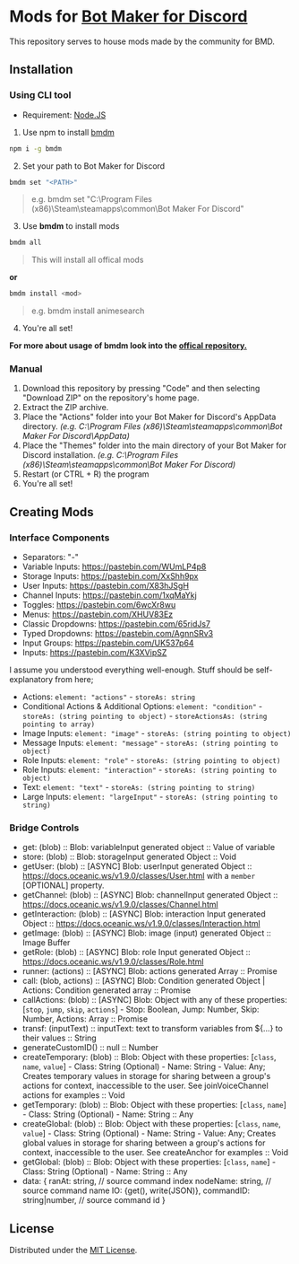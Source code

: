 # Mods for [Bot Maker for Discord](https://store.steampowered.com/app/2592170/Bot_Maker_For_Discord/)
This repository serves to house mods made by the community for BMD.

## Installation

### Using CLI tool

- Requirement: [Node.JS](https://nodejs.org/en)

1. Use npm to install [bmdm](https://github.com/qizzle/bmdm)

```bash
npm i -g bmdm
```

2. Set your path to Bot Maker for Discord

```bash
bmdm set "<PATH>"
```

> e.g. bmdm set "C:\Program Files (x86)\Steam\steamapps\common\Bot Maker For Discord"

3. Use **bmdm** to install mods

```bash
bmdm all
```

> This will install all offical mods

**or**

```bash
bmdm install <mod>
```

> e.g. bmdm install animesearch

4. You're all set!

**For more about usage of bmdm look into the [offical repository.](https://github.com/qizzle/bmdm?tab=readme-ov-file#usage)**

### Manual

1. Download this repository by pressing "Code" and then selecting "Download ZIP" on the repository's home page.
2. Extract the ZIP archive.
3. Place the "Actions" folder into your Bot Maker for Discord's AppData directory. _(e.g. C:\Program Files (x86)\Steam\steamapps\common\Bot Maker For Discord\AppData)_
4. Place the "Themes" folder into the main directory of your Bot Maker for Discord installation. _(e.g. C:\Program Files (x86)\Steam\steamapps\common\Bot Maker For Discord)_
5. Restart (or CTRL + R) the program
6. You're all set!

## Creating Mods
### Interface Components
  - Separators: "-"
  - Variable Inputs: https://pastebin.com/WUmLP4p8 
  - Storage Inputs: https://pastebin.com/XxShh9px
  - User Inputs: https://pastebin.com/X83hJSgH
  - Channel Inputs: https://pastebin.com/1xqMaYkj
  - Toggles: https://pastebin.com/6wcXr8wu
  - Menus: https://pastebin.com/XHUV83Ez
  - Classic Dropdowns: https://pastebin.com/65ridJs7
  - Typed Dropdowns: https://pastebin.com/AgnnSRv3
  - Input Groups: https://pastebin.com/UK537p64
  - Inputs: https://pastebin.com/K3XVipSZ
    
  I assume you understood everything well-enough. Stuff should be self-explanatory from here;
  - Actions: `element: "actions"` - `storeAs: string`
  - Conditional Actions & Additional Options: `element: "condition"` - `storeAs: (string pointing to object)` - `storeActionsAs: (string pointing to array)`
  - Image Inputs: `element: "image"` - `storeAs: (string pointing to object)` 
  - Message Inputs: `element: "message"` - `storeAs: (string pointing to object)` 
  - Role Inputs: `element: "role"` - `storeAs: (string pointing to object)` 
  - Role Inputs: `element: "interaction"` - `storeAs: (string pointing to object)` 
  - Text: `element: "text"` - `storeAs: (string pointing to string)` 
  - Large Inputs: `element: "largeInput"` - `storeAs: (string pointing to string)`

### Bridge Controls
  - get: (blob) :: Blob: variableInput generated object :: Value of variable
  - store: (blob) :: Blob: storageInput generated Object :: Void
  - getUser: (blob) :: \[ASYNC] Blob: userInput generated Object :: https://docs.oceanic.ws/v1.9.0/classes/User.html with a `member` \[OPTIONAL] property.
  - getChannel: (blob) :: \[ASYNC] Blob: channelInput generated Object :: https://docs.oceanic.ws/v1.9.0/classes/Channel.html
  - getInteraction: (blob) :: \[ASYNC] Blob: interaction Input generated Object :: https://docs.oceanic.ws/v1.9.0/classes/Interaction.html
  - getImage: (blob) :: \[ASYNC] Blob: image (input) generated Object :: Image Buffer
  - getRole: (blob) :: \[ASYNC] Blob: role Input generated Object :: https://docs.oceanic.ws/v1.9.0/classes/Role.html
  - runner: (actions) :: \[ASYNC] Blob: actions generated Array :: Promise 
  - call: (blob, actions) :: \[ASYNC] Blob: Condition generated Object | Actions: Condition generated array :: Promise
  - callActions: (blob) :: \[ASYNC] Blob: Object with any of these properties: [`stop`, `jump`, `skip`, `actions`] - Stop: Boolean, Jump: Number, Skip: Number, Actions: Array :: Promise
  - transf: (inputText) :: inputText: text to transform variables from ${...} to their values :: String
  - generateCustomID() :: null :: Number
  - createTemporary: (blob) :: Blob: Object with these properties: [`class`, `name`, `value`] - Class: String (Optional) - Name: String - Value: Any; Creates temporary values in storage for sharing between a group's actions for context, inaccessible to the user. See joinVoiceChannel actions for examples :: Void
  - getTemporary: (blob) :: Blob: Object with these properties: [`class`, `name`] - Class: String (Optional) - Name: String :: Any
  - createGlobal: (blob) :: Blob: Object with these properties: [`class`, `name`, `value`] - Class: String (Optional) - Name: String - Value: Any; Creates global values in storage for sharing between a group's actions for context, inaccessible to the user. See createAnchor for examples :: Void
  - getGlobal: (blob) :: Blob: Object with these properties: [`class`, `name`] - Class: String (Optional) - Name: String :: Any
  - data: {
      ranAt: string, // source command index
      nodeName: string, // source command name
      IO: {get(), write(JSON)},
      commandID: string|number, // source command id
    }
  
## License

Distributed under the [MIT License](https://github.com/RatWasHere/bmods/blob/master/LICENSE).
